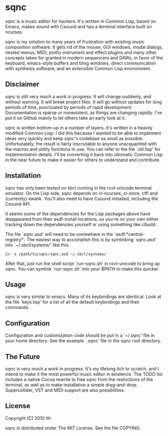 # sqnc

sqnc is a music editor for hackers.  It's written in Common Lisp,
based on Emacs, makes sound with Csound and has a terminal interface
built on ncurses.

sqnc is my solution to many years of frustration with existing music
composition software.  It gets rid of the mouse, GUI windows, modal
dialogs, nested menus, MIDI, pretty instrument and effect plugins and
many other concepts taken for granted in modern sequencers and DAWs,
in favor of the keyboard, emacs-style buffers and tiling windows,
direct communication with synthesis software, and an extensible Common
Lisp environment.

## Disclaimer

sqnc is still very much a work in progress.  It will change suddenly,
and without warning.  It will break project files.  It will go without
updates for long periods of time, punctuated by periods of rapid
development.  Documentation is sparse or nonexistent, as things are
changing rapidly. I've put it on Github mainly to let others take an
early look at it.

sqnc is written bottom-up in a number of layers.  It's written in a
heavily modified Common Lisp.  I did this because I wanted to be able
to implement ideas very quickly and keep sqnc's codebase as small as
possible.  Unfortunately, the result is fairly inscrutable to anyone
unacquainted with the macros and utility functions in use.  You can
refer to the file \`util.lisp' for implementation details.  I'll be
converting it back into idiomatic Common Lisp in the near future to
make it easier for others to understand and contribute.

## Installation

sqnc has only been tested on sbcl running in the rxvt-unicode terminal
emulator. On the Lisp side, sqnc depends on cl-ncurses, cl-store, cffi
and (currently) swank.  You'll also need to have Csound installed,
including the Csound API.

It seems some of the dependencies for the Lisp packages above have
disappeared from their asdf-install locations, so you're on your own
either tracking down the dependencies yourself or using something like
clbuild.

The file \`sqnc.asd' will need to be somewhere in the
\`asdf:\*central-registry\*'. The easiest way to accomplish this is by
symlinking \`sqnc.asd' into \`~/.sbcl/systems/' like this:

    ln -s /path/to/sqnc/sqnc.asd ~/.sbcl/systems/

After that, just run the shell script \`run-sqnc.sh' in rxvt-unicode to
bring up sqnc. You can symlink \`run-sqnc.sh' into your $PATH to make
this quicker.

## Usage

sqnc is very similar to emacs. Many of its keybindings are identical.
Look at the file \`keys.lisp' for a list of all the default keybindings
and their commands.

## Configuration

Configuration and customization code should be put in a \`~/.sqnc' file
in your home directory. See the example \`.sqnc' file in the sqnc root
directory.

## The Future

sqnc is very much a work in progress.  It's my lifelong itch to
scratch, and I intend to make it the most powerful music editor in
existence.  The TODO list includes a native Cocoa rewrite to free sqnc
from the restrictions of the terminal, as well as to make installation
a simple drag-and-drop. Supercollider, VST and MIDI support are also
possibilities.

## License

Copyright (C) 2010 tlh

sqnc is distributed under The MIT License. See the file COPYING.
